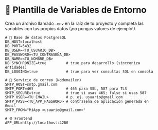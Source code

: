 # 📁 Plantilla de Variables de Entorno

Crea un archivo llamado `.env` en la raíz de tu proyecto y completa las variables con tus propios datos (¡no pongas valores de ejemplo!).

```env
# 🔗 Base de datos PostgreSQL
DB_HOST=localhost
DB_PORT=5432
DB_USER=<TU_USUARIO_DB>
DB_PASSWORD=<TU_CONTRASEÑA_DB>
DB_NAME=<TU_NOMBRE_DB>
DB_SYNCHRONIZE=true         # true para desarrollo (sincroniza entidades)
DB_LOGGING=true             # true para ver consultas SQL en consola

# 📧 Servicio de correo (Nodemailer)
SMTP_HOST=smtp.gmail.com
SMTP_PORT=465               # 465 para SSL, 587 para TLS
SMTP_SECURE=true            # true si usas 465; false si usas 587
SMTP_USER=<TU_EMAIL>        # p. ej. usuario@gmail.com
SMTP_PASS=<TU_APP_PASSWORD> # contraseña de aplicación generada en Gmail
SMTP_FROM="MiApp <usuario@gmail.com>"

# 🌐 Frontend
APP_URL=http://localhost:4200
```
